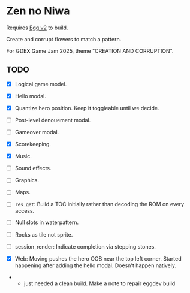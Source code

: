# Zen no Niwa

Requires [Egg v2](https://github.com/aksommerville/egg2) to build.

Create and corrupt flowers to match a pattern.

For GDEX Game Jam 2025, theme "CREATION AND CORRUPTION".

## TODO

 - [x] Logical game model.
 - [x] Hello modal.
 - [x] Quantize hero position. Keep it toggleable until we decide.
 - [ ] Post-level denouement modal.
 - [ ] Gameover modal.
 - [x] Scorekeeping.
 - [x] Music.
 - [ ] Sound effects.
 - [ ] Graphics.
 - [ ] Maps.
 - [ ] `res_get`: Build a TOC initially rather than decoding the ROM on every access.
 - [ ] Null slots in waterpattern.
 - [ ] Rocks as tile not sprite.
 - [ ] session_render: Indicate completion via stepping stones.
 
 - [x] Web: Moving pushes the hero OOB near the top left corner. Started happening after adding the hello modal. Doesn't happen natively.
 - - just needed a clean build. Make a note to repair eggdev build
